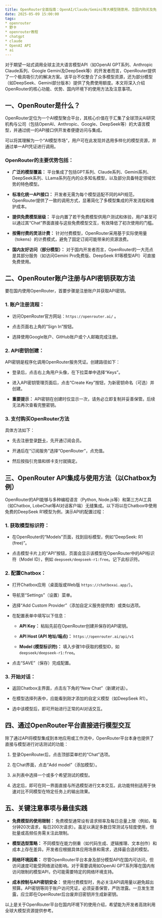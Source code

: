 ```yaml
---
title: OpenRouter全面指南：OpenAI/Claude/Gemini等大模型随意用，含国内购买及免费使用教程
date: 2025-05-09 15:00:00
tags: 
* openrouter
* 野卡
* openrouter教程
* chatgpt
* claude
* OpenAI API
* ai
---
```


对于期望一站式调用全球主流大语言模型API（如OpenAI GPT系列、Anthropic Claude系列、Google Gemini及DeepSeek等）的开发者而言，OpenRouter提供了一个极具吸引力的解决方案。该平台不仅整合了众多模型资源，还为部分模型（如DeepSeek、Gemini部分版本）提供了免费使用额度。本文将深入介绍OpenRouter的核心功能、优势、国内环境下的使用方法及注意事项。

## **一、OpenRouter是什么？**

OpenRouter定位为一个AI模型聚合平台，其核心价值在于汇集了全球顶尖AI研究机构与公司（包括OpenAI、Anthropic、Google、DeepSeek等）的大语言模型，并通过统一的API接口供开发者便捷访问与集成。

可以将其理解为一个“AI模型市场”，用户可在此发现并选用多样化的模型资源，并通过单一API凭证进行调用。

### **OpenRouter的主要优势包括：**

* **广泛的模型覆盖：** 平台集成了包括GPT系列、Claude系列、Gemini系列、DeepSeek系列、LLama系列在内的众多知名模型，以及部分具备特定领域优势的特色模型。

* **标准化统一API接口：** 开发者无需为每个模型适配不同的API规范，OpenRouter提供了一致的调用方式，显著简化了多模型集成的开发流程和维护成本。

* **提供免费模型层级：** 平台内置了若干免费模型供用户测试和体验，用户甚至可以通过其“Chat”界面直接与这些免费模型交互，有效降低了初次使用的门槛。

* **按需付费的灵活计费：** 针对付费模型，OpenRouter采用基于实际使用量（tokens）的计费模式，避免了固定订阅可能带来的资源浪费。

* **国内友好访问（部分模型）：** 对于国内开发者而言，OpenRouter的一大亮点是其部分服务（如访问Gemini Pro免费版、DeepSeek R1等模型API）可直接免费使用。



## **二、OpenRouter账户注册与API密钥获取方法**

要在国内使用OpenRouter，首要步骤是注册账户并获取API密钥。

### 1. **账户注册流程：**

* 访问OpenRouter官方网站：`https://openrouter.ai/`  。

* 点击页面右上角的“Sign In”按钮。

* 选择使用Google账户、GitHub账户或个人邮箱完成注册。


### 2. **API密钥创建：**

API密钥是程序化调用OpenRouter服务凭证。创建路径如下：

* 登录后，点击右上角用户头像，在下拉菜单中选择“Keys”。

* 进入API密钥管理页面后，点击“Create Key”按钮，为新密钥命名（可选）并创建。

* **重要提示：** API密钥在创建时仅显示一次，请务必立即复制并妥善保管。后续无法再次查看完整密钥。

### 3. 支付购买OpenRouter方法

具体方法如下：

* 先去注册登录[野卡](https://yeka.ai/i/D4X7JXA7)，先开通订阅会员。

* 开通后在“订阅服务”选择“OpenRouter”，点充值。

* 然后按指引充值和绑卡支付就搞定。



## **三、OpenRouter API集成与使用方法（以Chatbox为例）**

OpenRouter的API能够与多种编程语言（Python, Node.js等）和第三方AI工具（如Chatbox, LobeChat等AI对话客户端）无缝集成。以下将以在Chatbox中使用免费的DeepSeek R1模型为例，演示API的配置过程：

### 1. **获取模型标识符：**

* 在OpenRouter的“Models”页面，找到目标模型，例如“DeepSeek: R1 (free)”。

* 点击模型卡片上的“API”按钮，页面会显示该模型在OpenRouter中的API标识符（Model ID），例如 `deepseek/deepseek-r1:free`。记下此标识符。

### 2. **配置Chatbox：**

* 打开Chatbox应用（桌面版或Web版 `https://chatboxai.app/`）。

* 导航至“Settings”（设置）菜单。

* 选择“Add Custom Provider”（添加自定义服务提供商）或类似选项。

* 在配置表单中填写以下信息：

  * **API Key：** 粘贴先前在OpenRouter创建并保存的API密钥。

  * **API Host (API 地址/端点)：** `https://openrouter.ai/api/v1`

  * **Model (模型标识符)：** 填入步骤1中获取的模型ID，如 `deepseek/deepseek-r1:free`。

* 点击“SAVE”（保存）完成配置。

### 3. **开始对话：**

* 返回Chatbox主界面，点击左下角的“New Chat”（新建对话）。

* 在模型选择列表中，应能看到刚才添加的自定义模型（如DeepSeek R1）。

* 选中该模型后，即可开始进行正常的AI对话交互。




## **四、通过OpenRouter平台直接进行模型交互**

除了通过API将模型集成到本地应用或工作流中，OpenRouter平台本身也提供了直接与模型进行对话测试的功能：

1. 登录OpenRouter后，点击顶部菜单栏的“Chat”选项。

2. 在Chat界面，点击“Add model”（添加模型）。

3. 从列表中选择一个或多个希望测试的模型。

4. 选定后，即可在同一界面直接与所选模型进行文本交互。此功能特别适用于快速对比不同模型在特定任务上的输出效果。



## **五、关键注意事项与最佳实践**

* **免费模型的使用限制：** 免费模型通常设有请求频率及每日总量上限（例如，每分钟20次请求，每日200次请求）。虽足以满足多数日常测试与轻度使用，但批量或高频任务需关注此限制。

* **模型选型策略：** 不同模型在能力侧重（如代码生成、逻辑推理、文本创作）和成本上存在差异。开发者应根据具体应用场景和需求，选择最合适的模型。

* **网络环境因素：** 尽管OpenRouter平台本身及部分模型API在国内可访问，但访问速度可能受网络波动影响。对于需要调用如OpenAI GPT系列等在国内有访问限制的模型API，仍可能需要特定的网络环境支持。

* **成本控制与API密钥安全：** 使用付费模型时，务必关注API调用量以避免超出预算。API密钥等同于账户访问凭证，必须妥善保管，严防泄露。一旦发生泄露，应立即在OpenRouter后台废弃旧密钥并生成新密钥。

以上是关于OpenRouter平台在国内环境下的使用介绍，希望能为开发者高效利用全球大模型资源提供参考。
